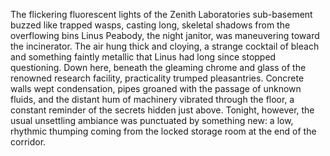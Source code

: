 The flickering fluorescent lights of the Zenith Laboratories sub-basement buzzed like trapped wasps, casting long, skeletal shadows from the overflowing bins Linus Peabody, the night janitor, was maneuvering toward the incinerator.  The air hung thick and cloying, a strange cocktail of bleach and something faintly metallic that Linus had long since stopped questioning. Down here, beneath the gleaming chrome and glass of the renowned research facility, practicality trumped pleasantries. Concrete walls wept condensation, pipes groaned with the passage of unknown fluids, and the distant hum of machinery vibrated through the floor, a constant reminder of the secrets hidden just above.  Tonight, however, the usual unsettling ambiance was punctuated by something new: a low, rhythmic thumping coming from the locked storage room at the end of the corridor.
